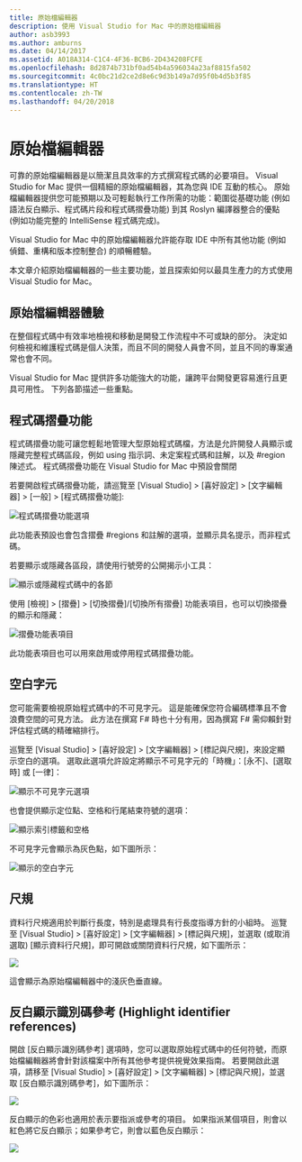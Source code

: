 ```yaml
---
title: 原始檔編輯器
description: 使用 Visual Studio for Mac 中的原始檔編輯器
author: asb3993
ms.author: amburns
ms.date: 04/14/2017
ms.assetid: A018A314-C1C4-4F36-BCB6-2D434208FCFE
ms.openlocfilehash: 8d2874b731bf0ad54b4a596034a23af8815fa502
ms.sourcegitcommit: 4c0bc21d2ce2d8e6c9d3b149a7d95f0b4d5b3f85
ms.translationtype: HT
ms.contentlocale: zh-TW
ms.lasthandoff: 04/20/2018
---
```

# <a name="source-editor"></a>原始檔編輯器

可靠的原始檔編輯器是以簡潔且具效率的方式撰寫程式碼的必要項目。 Visual Studio for Mac 提供一個精細的原始檔編輯器，其為您與 IDE 互動的核心。 原始檔編輯器提供您可能預期以及可輕鬆執行工作所需的功能：範圍從基礎功能 (例如語法反白顯示、程式碼片段和程式碼摺疊功能) 到其 Roslyn 編譯器整合的優點 (例如功能完整的 IntelliSense 程式碼完成)。

Visual Studio for Mac 中的原始檔編輯器允許能存取 IDE 中所有其他功能 (例如偵錯、重構和版本控制整合) 的順暢體驗。

本文章介紹原始檔編輯器的一些主要功能，並且探索如何以最具生產力的方式使用 Visual Studio for Mac。

## <a name="the-source-editor-experience"></a>原始檔編輯器體驗

在整個程式碼中有效率地檢視和移動是開發工作流程中不可或缺的部分。 決定如何檢視和維護程式碼是個人決策，而且不同的開發人員會不同，並且不同的專案通常也會不同。

Visual Studio for Mac 提供許多功能強大的功能，讓跨平台開發更容易進行且更具可用性。 下列各節描述一些重點。


## <a name="code-folding"></a>程式碼摺疊功能

程式碼摺疊功能可讓您輕鬆地管理大型原始程式碼檔，方法是允許開發人員顯示或隱藏完整程式碼區段，例如 using 指示詞、未定案程式碼和註解，以及 #region 陳述式。 程式碼摺疊功能在 Visual Studio for Mac 中預設會關閉

若要開啟程式碼摺疊功能，請巡覽至 [Visual Studio] > [喜好設定] > [文字編輯器] > [一般] > [程式碼摺疊功能]:

![程式碼摺疊功能選項](media/source-editor-image1.png)

此功能表預設也會包含摺疊 #regions 和註解的選項，並顯示具名提示，而非程式碼。

若要顯示或隱藏各區段，請使用行號旁的公開揭示小工具：

 ![顯示或隱藏程式碼中的各節](media/source-editor-image2.png)

使用 [檢視] > [摺疊] > [切換摺疊]/[切換所有摺疊] 功能表項目，也可以切換摺疊的顯示和隱藏：

 ![摺疊功能表項目](media/source-editor-image19.png)

此功能表項目也可以用來啟用或停用程式碼摺疊功能。

## <a name="white-space"></a>空白字元

您可能需要檢視原始程式碼中的不可見字元。 這是能確保您符合編碼標準且不會浪費空間的可見方法。 此方法在撰寫 F# 時也十分有用，因為撰寫 F# 需仰賴針對評估程式碼的精確縮排行。

巡覽至 [Visual Studio] > [喜好設定] > [文字編輯器] > [標記與尺規]，來設定顯示空白的選項。 選取此選項允許設定將顯示不可見字元的「時機」：[永不]、[選取時] 或 [一律]：

 ![顯示不可見字元選項](media/source-editor-image3.png)

也會提供顯示定位點、空格和行尾結束符號的選項：

 ![顯示索引標籤和空格](media/source-editor-image4.png)

 不可見字元會顯示為灰色點，如下圖所示：

 ![顯示的空白字元](media/source-editor-image22.png)


## <a name="ruler"></a>尺規

資料行尺規適用於判斷行長度，特別是處理具有行長度指導方針的小組時。 巡覽至 [Visual Studio] > [喜好設定] > [文字編輯器] > [標記與尺規]，並選取 (或取消選取) [顯示資料行尺規]，即可開啟或關閉資料行尺規，如下圖所示：

 ![](media/source-editor-image5.png)

 這會顯示為原始檔編輯器中的淺灰色垂直線。


## <a name="highlight-identifier-references"></a>反白顯示識別碼參考 (Highlight identifier references)

開啟 [反白顯示識別碼參考] 選項時，您可以選取原始程式碼中的任何符號，而原始檔編輯器將會針對該檔案中所有其他參考提供視覺效果指南。 若要開啟此選項，請移至 [Visual Studio] > [喜好設定] > [文字編輯器] > [標記與尺規]，並選取 [反白顯示識別碼參考]，如下圖所示：

![](media/source-editor-image6.png)

反白顯示的色彩也適用於表示要指派或參考的項目。 如果指派某個項目，則會以紅色將它反白顯示；如果參考它，則會以藍色反白顯示：

![](media/source-editor-image7.png)



